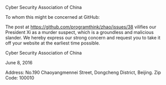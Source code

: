 Cyber Security Association of ChinaTo whom this might be concerned at GitHub:The post at https://github.com/programthink/zhao/issues/38 vilifies ourPresident Xi as a murder suspect, which is a groundless and maliciousslander. We hereby express our strong concern and request you to take itoff your website at the earliest time possible.Cyber Security Association of ChinaJune 8, 2016Address: No.190 Chaoyangmennei Street, Dongcheng District, Beijing. Zip Code: 100010